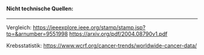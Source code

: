 #### Nicht technische Quellen:
---

Vergleich:
https://ieeexplore.ieee.org/stamp/stamp.jsp?tp=&arnumber=9551998
https://arxiv.org/pdf/2004.08790v1.pdf

Krebsstatistik:
https://www.wcrf.org/cancer-trends/worldwide-cancer-data/